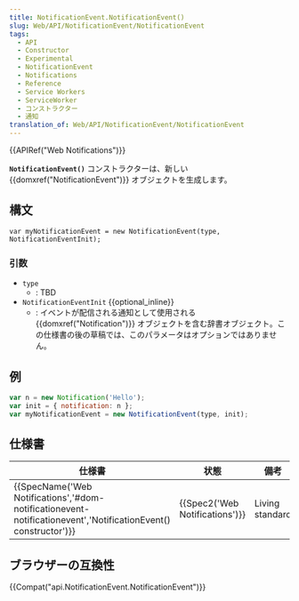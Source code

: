 ```yaml
---
title: NotificationEvent.NotificationEvent()
slug: Web/API/NotificationEvent/NotificationEvent
tags:
  - API
  - Constructor
  - Experimental
  - NotificationEvent
  - Notifications
  - Reference
  - Service Workers
  - ServiceWorker
  - コンストラクター
  - 通知
translation_of: Web/API/NotificationEvent/NotificationEvent
---
```

{{APIRef("Web Notifications")}}

**`NotificationEvent()`** コンストラクターは、新しい {{domxref("NotificationEvent")}} オブジェクトを生成します。

## 構文

    var myNotificationEvent = new NotificationEvent(type, NotificationEventInit);

### 引数

- `type`
  - : TBD
- `NotificationEventInit` {{optional_inline}}
  - : イベントが配信される通知として使用される {{domxref("Notification")}} オブジェクトを含む辞書オブジェクト。この仕様書の後の草稿では、このパラメータはオプションではありません。

## 例

```js
var n = new Notification('Hello');
var init = { notification: n };
var myNotificationEvent = new NotificationEvent(type, init);
```

## 仕様書

| 仕様書                                                                                                                                               | 状態                                     | 備考            |
| ---------------------------------------------------------------------------------------------------------------------------------------------------- | ---------------------------------------- | --------------- |
| {{SpecName('Web Notifications','#dom-notificationevent-notificationevent','NotificationEvent() constructor')}} | {{Spec2('Web Notifications')}} | Living standard |

## ブラウザーの互換性

{{Compat("api.NotificationEvent.NotificationEvent")}}
